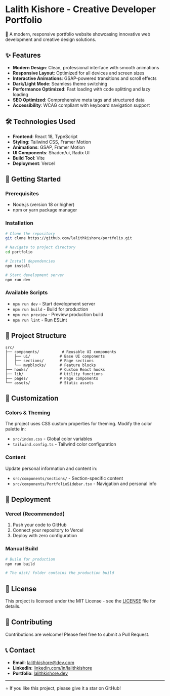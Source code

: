 # Lalith Kishore - Creative Developer Portfolio

🚀 A modern, responsive portfolio website showcasing innovative web development and creative design solutions.

## ✨ Features

- **Modern Design**: Clean, professional interface with smooth animations
- **Responsive Layout**: Optimized for all devices and screen sizes
- **Interactive Animations**: GSAP-powered transitions and scroll effects
- **Dark/Light Mode**: Seamless theme switching
- **Performance Optimized**: Fast loading with code splitting and lazy loading
- **SEO Optimized**: Comprehensive meta tags and structured data
- **Accessibility**: WCAG compliant with keyboard navigation support

## 🛠️ Technologies Used

- **Frontend**: React 18, TypeScript
- **Styling**: Tailwind CSS, Framer Motion
- **Animations**: GSAP, Framer Motion
- **UI Components**: Shadcn/ui, Radix UI
- **Build Tool**: Vite
- **Deployment**: Vercel

## 🚀 Getting Started

### Prerequisites

- Node.js (version 18 or higher)
- npm or yarn package manager

### Installation

```bash
# Clone the repository
git clone https://github.com/lalithkishore/portfolio.git

# Navigate to project directory
cd portfolio

# Install dependencies
npm install

# Start development server
npm run dev
```

### Available Scripts

- `npm run dev` - Start development server
- `npm run build` - Build for production
- `npm run preview` - Preview production build
- `npm run lint` - Run ESLint

## 📁 Project Structure

```
src/
├── components/          # Reusable UI components
│   ├── ui/             # Base UI components
│   ├── sections/       # Page sections
│   └── mvpblocks/      # Feature blocks
├── hooks/              # Custom React hooks
├── lib/                # Utility functions
├── pages/              # Page components
└── assets/             # Static assets
```

## 🎨 Customization

### Colors & Theming

The project uses CSS custom properties for theming. Modify the color palette in:
- `src/index.css` - Global color variables
- `tailwind.config.ts` - Tailwind color configuration

### Content

Update personal information and content in:
- `src/components/sections/` - Section-specific content
- `src/components/PortfolioSidebar.tsx` - Navigation and personal info

## 🚀 Deployment

### Vercel (Recommended)

1. Push your code to GitHub
2. Connect your repository to Vercel
3. Deploy with zero configuration

### Manual Build

```bash
# Build for production
npm run build

# The dist/ folder contains the production build
```

## 📝 License

This project is licensed under the MIT License - see the [LICENSE](LICENSE) file for details.

## 🤝 Contributing

Contributions are welcome! Please feel free to submit a Pull Request.

## 📞 Contact

- **Email**: lalithkishore@dev.com
- **LinkedIn**: [linkedin.com/in/lalithkishore](https://linkedin.com/in/lalithkishore)
- **Portfolio**: [lalithkishore.dev](https://lalithkishore.dev)

---

⭐ If you like this project, please give it a star on GitHub!
